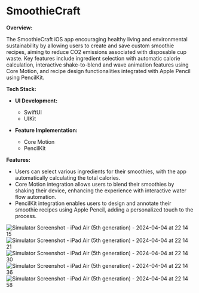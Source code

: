 # SmoothieCraft

**Overview:**

The SmoothieCraft iOS app encouraging healthy living and environmental sustainability by allowing users to create and save custom smoothie recipes, aiming to reduce CO2 emissions associated with disposable cup waste. Key features include ingredient selection with automatic calorie calculation, interactive shake-to-blend and wave animation features using Core Motion, and recipe design functionalities integrated with Apple Pencil using PencilKit.

**Tech Stack:**

- **UI Development:**
  - SwiftUI
  - UIKit

- **Feature Implementation:**
  - Core Motion
  - PencilKit

**Features:**

- Users can select various ingredients for their smoothies, with the app automatically calculating the total calories.
- Core Motion integration allows users to blend their smoothies by shaking their device, enhancing the experience with interactive water flow automation.
- PencilKit integration enables users to design and annotate their smoothie recipes using Apple Pencil, adding a personalized touch to the process.

![Simulator Screenshot - iPad Air (5th generation) - 2024-04-04 at 22 14 15](https://github.com/JoyceMaidd/SmoothieCraft/assets/144640077/1ac5cb07-3b53-4758-b5b6-8b4bd6bab2c2)
![Simulator Screenshot - iPad Air (5th generation) - 2024-04-04 at 22 14 21](https://github.com/JoyceMaidd/SmoothieCraft/assets/144640077/57b87361-6cc8-4101-82b4-cfe5f7b9bdeb)
![Simulator Screenshot - iPad Air (5th generation) - 2024-04-04 at 22 14 30](https://github.com/JoyceMaidd/SmoothieCraft/assets/144640077/33bd887e-bd83-4ab9-aac4-c92293f6014b)
![Simulator Screenshot - iPad Air (5th generation) - 2024-04-04 at 22 14 36](https://github.com/JoyceMaidd/SmoothieCraft/assets/144640077/04d20474-e947-4d14-a514-db52f41c9012)
![Simulator Screenshot - iPad Air (5th generation) - 2024-04-04 at 22 14 58](https://github.com/JoyceMaidd/SmoothieCraft/assets/144640077/32736162-19ad-4d04-8dc3-aced18ade2d3)

